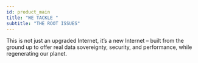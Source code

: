 ```yaml
---
id: product_main
title: "WE TACKLE "
subtitle: "THE ROOT ISSUES"
---
```


This is not just an upgraded Internet, it’s a new Internet – built from the ground up to offer real data sovereignty, security, and performance, while regenerating our planet.
